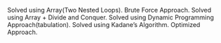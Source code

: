 Solved using Array(Two Nested Loops). Brute Force Approach.
Solved using Array + Divide and Conquer.
Solved using Dynamic Programming Approach(tabulation).
Solved using Kadane’s Algorithm. Optimized Approach.